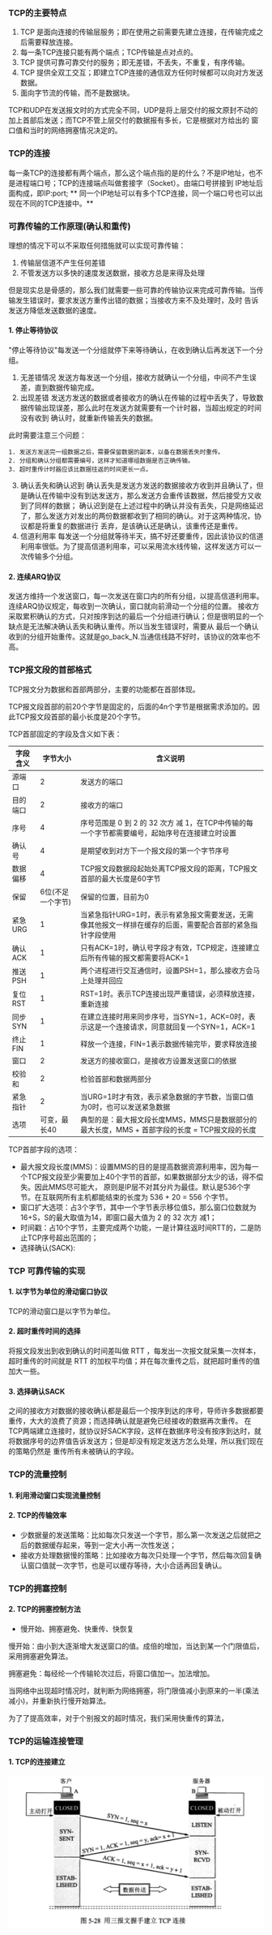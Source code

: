 ### TCP的主要特点

1. TCP 是面向连接的传输层服务；即在使用之前需要先建立连接，在传输完成之后需要释放连接。
2. 每一条TCP连接只能有两个端点；TCP传输是点对点的。
3. TCP 提供可靠可靠交付的服务；即无差错，不丢失，不重复，有序传输。
4. TCP 提供全双工交互；即建立TCP连接的通信双方任何时候都可以向对方发送数据。
5. 面向字节流的传输，而不是数据块。

TCP和UDP在发送报文时的方式完全不同，UDP是将上层交付的报文原封不动的加上首部后发送；而TCP不管上层交付的数据报有多长，它是根据对方给出的
窗口值和当时的网络拥塞情况决定的。

### TCP的连接

每一条TCP的连接都有两个端点，那么这个端点指的是的什么？不是IP地址，也不是进程端口号；TCP的连接端点叫做套接字（Socket）。由端口号拼接到
IP地址后面构成，即IP:port; ** 同一个IP地址可以有多个TCP连接，同一个端口号也可以出现在不同的TCP连接中。**

### 可靠传输的工作原理(确认和重传)

理想的情况下可以不采取任何措施就可以实现可靠传输：

1. 传输层信道不产生任何差错
2. 不管发送方以多快的速度发送数据，接收方总是来得及处理

但是现实总是骨感的，那么我们就需要一些可靠的传输协议来完成可靠传输。当传输发生错误时，要求发送方重传出错的数据；当接收方来不及处理时，及时
告诉发送方降低发送数据的速度。

#### 1. 停止等待协议

"停止等待协议"每发送一个分组就停下来等待确认，在收到确认后再发送下一个分组。

1. 无差错情况
发送方每发送一个分组，接收方就确认一个分组，中间不产生误差，直到数据传输完成。
2. 出现差错
发送方发送的数据或者接收方的确认在传输的过程中丢失了，导致数据传输出现误差，那么此时在发送方就需要有一个计时器，当超出规定的时间没有收到
确认时，就重新传输丢失的数据。

此时需要注意三个问题：

    1. 发送方发送完一组数据之后，需要保留数据的副本，以备在数据丢失时重传。
    2. 分组和确认分组都需要编号，这样才知道哪组数据是否正确传输。
    3. 超时重传计时器应该比数据往返的时间更长一点。
    
3. 确认丢失和确认迟到
确认丢失是发送方发送的数据接收方收到并且确认了，但是确认在传输中没有到达发送方，那么发送方会重传该数据，然后接受方又收到了同样的数据；
确认迟到是在上述过程中的确认并没有丢失，只是网络延迟了，那么发送方对发出的两份数据都收到了相同的确认。对于这两种情况，协议都是将重复的数据进行
丢弃，是该确认还是确认，该重传还是重传。
4. 信道利用率
每发送一个分组就等待半天，搞不好还要重传，因此该协议的信道利用率很低。为了提高信道利用率，可以采用流水线传输，这样发送方可以一次传输多个分组。

#### 2. 连续ARQ协议

发送方维持一个发送窗口，每一次发送在窗口内的所有分组，以提高信道利用率。连续ARQ协议规定，每收到一次确认，窗口就向前滑动一个分组的位置。
接收方采取累积确认的方式，只对按序到达的最后一个分组进行确认；但是很明显的一个缺点是无法解决确认丢失和确认重传。所以当发生错误时，需要从
最后一个确认收到的分组开始重传。这就是go_back_N.当通信线路不好时，该协议的效率也不高。

### TCP报文段的首部格式

TCP报文分为数据和首部两部分，主要的功能都在首部体现。

TCP报文段首部的前20个字节是固定的，后面的4n个字节是根据需求添加的。因此TCP报文段首部的最小长度是20个字节。

TCP首部固定的字段及含义如下表：

字段含义 | 字节大小 | 含义说明 |
 -|-|-|
源端口| 2| 发送方的端口 | 
目的端口 | 2 | 接收方的端口 |
序号 | 4 | 序号范围是 0 到 2 的 32 次方 减 1，在TCP中传输的每一个字节都需要编号，起始序号在连接建立时设置 |
确认号 | 4 | 是期望收到对方下一个报文段的第一个字节序号|
数据偏移 | 4 | TCP报文段数据段起始处离TCP报文段的距离，TCP报文首部的最大长度是60字节|
保留  | 6位(不足一个字节) | 保留的位置，目前为0 |
紧急URG | 1 | 当紧急指针URG=1时，表示有紧急报文需要发送，无需像其他报文一样排在缓存的后面，需要配合首部的紧急指针字段使用|
确认ACK | 1 | 只有ACK=1时，确认号字段才有效，TCP规定，连接建立后所有传输的报文都需要将ACK=1 |
推送PSH | 1 | 两个进程进行交互通信时，设置PSH=1，那么接收方会马上处理并回应|
复位RST | 1 | RST=1时。表示TCP连接出现严重错误，必须释放连接，重新连接|
同步SYN | 1 | 在建立连接时用来同步序号，当SYN=1，ACK=0时，表示这是一个连接请求，同意就回复一个SYN=1，ACK=1|
终止FIN | 1 | 释放一个连接，FIN=1表示数据传输完毕，要求释放连接|
窗口 | 2 | 发送方的接收窗口，是接收方设置发送窗口的依据 |
校验和 | 2 | 检验首部和数据两部分 | 
紧急指针 | 2 | 当URG=1时才有效，表示紧急数据的字节数，当窗口值为0时，也可以发送紧急数据|
选项 | 可变，最长40 | 典型的是：最大报文段长度MMS，MMS只是数据部分的最大长度，MMS + 首部字段的长度 = TCP报文段的长度|

TCP首部字段的选项：
- 最大报文段长度(MMS)：设置MMS的目的是提高数据资源利用率，因为每一个TCP报文段至少需要加上40个字节的首部，如果数据部分太少的话，得不偿失。因此MMS尽可能大，
原则是IP层不对其分片为最佳。默认是536个字节。在互联网所有主机都能结束的长度为 536 + 20 = 556 个字节。
- 窗口扩大选项：占3个字节，其中一个字节表示移位值S，那么窗口位数就为16+S，S的最大取值为14，即窗口最大值为 2 的 32 次方 减1；
- 时间戳：占10个字节，主要完成两个功能，一是计算往返时间RTT的，二是防止TCP序号超出范围的；
- 选择确认(SACK):

### TCP 可靠传输的实现

#### 1. 以字节为单位的滑动窗口协议

TCP的滑动窗口是以字节为单位。

#### 2. 超时重传时间的选择

将报文段发出到收到确认的时间差叫做 RTT ，每发出一次报文就采集一次样本，超时重传的时间就是 RTT 的加权平均值；并在每次重传之后，就把超时重传的值加大一些。

#### 3. 选择确认SACK

之间的接收方对数据的接收确认都是最后一个按序到达的序号，导师许多数据都要重传，大大的浪费了资源；而选择确认就是避免已经接收的数据再次重传。
在TCP两端建立连接时，就协议好SACK字段，这样在数据序号没有按序到达时，就将数据序号的边界值告诉发送方；但是却没有规定发送方怎么处理，所以我们现在的策略仍然是
重传所有未被确认的字段。

### TCP的流量控制

#### 1. 利用滑动窗口实现流量控制

#### 2. TCP的传输效率

- 少数据量的发送策略：比如每次只发送一个字节，那么第一次发送之后就把之后的数据缓存起来，等到一定大小再一次性发送；
- 接收方处理数据慢的策略：比如接收方每次只处理一个字节，然后每次回复确认窗口值就一次字节，也是可以缓存等待，大小合适再回复确认。

### TCP的拥塞控制

#### 2. TCP的拥塞控制方法

- 慢开始、拥塞避免、快重传、快恢复

慢开始：由小到大逐渐增大发送窗口的值。成倍的增加，当达到某一个门限值后，采用拥塞避免算法。

拥塞避免：每经纶一个传输轮次过后，将窗口值加一。加法增加。

当网络中出现超时情况时，就判断为网络拥塞，将门限值减小到原来的一半(乘法减小)，并重新执行慢开始算法。

为了了提高效率，对于个别报文的超时情况，我们采用快重传的算法，

### TCP的运输连接管理

#### 1. TCP的连接建立

![TCPconnection](./image/TCP连接建立.png)






